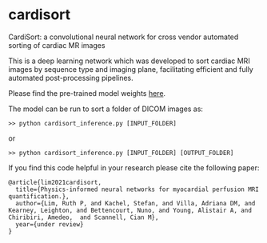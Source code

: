 # cardisort
CardiSort: a convolutional neural network for cross vendor automated sorting of cardiac MR images

This is a deep learning network which was developed to sort cardiac MRI images by sequence type and imaging plane, facilitating efficient and fully automated post-processing pipelines.

Please find the pre-trained model weights [here](https://emckclac-my.sharepoint.com/:u:/g/personal/k1633520_kcl_ac_uk/EZ-7bZsMOCxEuCrCsoa7o2sBpBSJvuaHn9mIsgktnbvjvA?e=gCgzdh).

The model can be run to sort a folder of DICOM images as:

    >> python cardisort_inference.py [INPUT_FOLDER] 
or    

    >> python cardisort_inference.py [INPUT_FOLDER] [OUTPUT_FOLDER]


If you find this code helpful in your research please cite the following paper:
```
@article{lim2021cardisort,
  title={Physics-informed neural networks for myocardial perfusion MRI quantification.},
  author={Lim, Ruth P, and Kachel, Stefan, and Villa, Adriana DM, and Kearney, Leighton, and Bettencourt, Nuno, and Young, Alistair A, and Chiribiri, Amedeo,  and Scannell, Cian M},
  year={under review}
}
```
